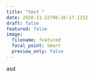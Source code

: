 ```yaml
---
title: "test "
date: 2020-11-22T06:36:17.115Z
draft: false
featured: false
image:
  filename: featured
  focal_point: Smart
  preview_only: false
---
```

asd